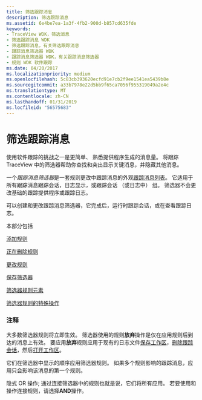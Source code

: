 ```yaml
---
title: 筛选跟踪消息
description: 筛选跟踪消息
ms.assetid: 6e4be7ea-1a3f-4fb2-900d-b857cd635fde
keywords:
- TraceView WDK，筛选消息
- 筛选跟踪消息 WDK
- 筛选跟踪消息，有关筛选跟踪消息
- 跟踪消息筛选器 WDK
- 跟踪消息筛选器 WDK，有关跟踪消息筛选器
- 规则 WDK 软件跟踪
ms.date: 04/20/2017
ms.localizationpriority: medium
ms.openlocfilehash: 5c83cb393620ecfd91e7cb2f9ee1541ea5439b8e
ms.sourcegitcommit: a33b7978e22d5bb9f65ca7056f955319049a2e4c
ms.translationtype: MT
ms.contentlocale: zh-CN
ms.lasthandoff: 01/31/2019
ms.locfileid: "56575683"
---
```

# <a name="filtering-trace-messages"></a>筛选跟踪消息

使用软件跟踪的挑战之一是更简单、 熟悉提供程序生成的消息量。 将跟踪 TraceView 中的筛选器帮助你查找和突出显示关键消息，并隐藏其他消息。

一个*跟踪消息筛选器*是一套规则更改中跟踪消息的外观[跟踪消息列表](trace-message-lists.md)。 它适用于所有跟踪消息跟踪会话，日志显示，或跟踪会话 （或日志中） 组。 筛选器不会更改基础的跟踪提供程序或跟踪日志。

可以创建和更改跟踪消息筛选器，它完成后，运行时跟踪会话，或在查看跟踪日志。

本部分包括

[添加规则](adding-a-rule.md)

[正在删除规则](deleting-a-rule.md)

[更改规则](changing-a-rule.md)

[保存筛选器](saving-a-filter.md)

[筛选器规则元素](filter-rule-elements.md)

[筛选器规则的特殊操作](special-actions-for-filter-rules.md)

### <a name="span-idcommentsspanspan-idcommentsspancomments"></a><span id="comments"></span><span id="COMMENTS"></span>注释

大多数筛选器规则将立即生效。 筛选器使用的规则**放弃**操作是仅在应用规则后到达的消息上有效。 要应用**放弃**规则应用于现有的日志文件[保存工作区](saving-or-resaving-a-workspace.md)，[删除跟踪会话](removing-a-trace-session.md)，然后[打开工作区](opening-a-workspace.md)。

它们在筛选器中显示的顺序应用筛选器规则。 如果多个规则影响的跟踪消息，应用只会影响该消息的第一个规则。

隐式 OR 操作; 通过连接筛选器中的规则也就是说，它们将所有应用。 若要使用和操作连接规则，请选择**AND**操作。
